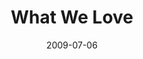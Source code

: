 ---
layout: media
category: media
title: "What We Love"
date: 2009-07-06
description: "Why do we love Cincinnati? Watch and see."
tag: 
 - love
 - cincinnati
yt-video-id: "NvYUK7cvdnQ"
video: "http://s3.amazonaws.com/crossroads-media/other-media/video/ILoveCincy-intro.mp4"
video-poster: "http://s3.amazonaws.com/crossroads-media/images/ILoveCincy-intro-still.jpg"
---